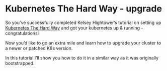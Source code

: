 # Kubernetes The Hard Way - upgrade

So you’ve successfully completed Kelsey Hightower’s tutorial on setting up [Kubernetes The Hard Way](https://github.com/kelseyhightower/kubernetes-the-hard-way) and got your kubernetes up & running - congratulations! 

Now you’d like to go an extra mile and learn how to upgrade your cluster to a newer or patched K8s version. 

In this tutorial I’ll show you how to do it in a similar way as it was originally bootstrapped.